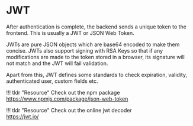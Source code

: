 # JWT

After authentication is complete, the backend sends a unique token to the frontend. 
This is usually a JWT or JSON Web Token.

JWTs are pure JSON objects which are base64 encoded to make them concise. 
JWTs also support signing with RSA Keys so that if any modifications are made to the token stored in a browser, its signature will not match and the JWT will fail validation.

Apart from this, JWT defines some standards to check expiration, validity, authenticated user, custom fields etc.

!!! tldr "Resource"
    Check out the npm package<br>
    <a target="_blank" href="https://www.npmjs.com/package/json-web-token">https://www.npmjs.com/package/json-web-token</a>

!!! tldr "Resource"
    Check out the online jwt decoder<br>
    <a target="_blank" href="https://jwt.io/">https://jwt.io/</a>

